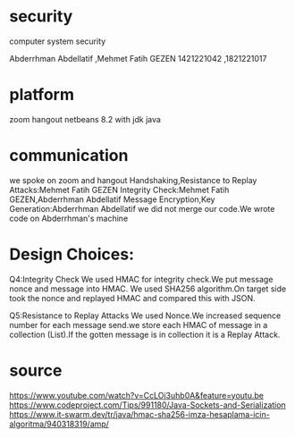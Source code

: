 # security
computer system security

Abderrhman Abdellatif ,Mehmet Fatih GEZEN
1421221042 ,1821221017 

# platform 
 zoom
 hangout
 netbeans 8.2 with jdk
 java

# communication
we spoke on zoom and hangout 
Handshaking,Resistance to Replay Attacks:Mehmet Fatih GEZEN
Integrity Check:Mehmet Fatih GEZEN,Abderrhman Abdellatif
Message Encryption,Key Generation:Abderrhman Abdellatif
we did not  merge our code.We wrote code on Abderrhman's machine

# Design Choices:
Q4:Integrity Check
We used HMAC for integrity check.We put message nonce and message into HMAC.
We used SHA256 algorithm.On target side took the nonce and replayed HMAC and
compared this with JSON.

Q5:Resistance to Replay Attacks
We used Nonce.We increased sequence number for each message send.we store each HMAC
of message  in  a collection (List).If the gotten message is in collection it is a Replay Attack.

# source
https://www.youtube.com/watch?v=CcLOj3uhb0A&feature=youtu.be
https://www.codeproject.com/Tips/991180/Java-Sockets-and-Serialization
https://www.it-swarm.dev/tr/java/hmac-sha256-imza-hesaplama-icin-algoritma/940318319/amp/
